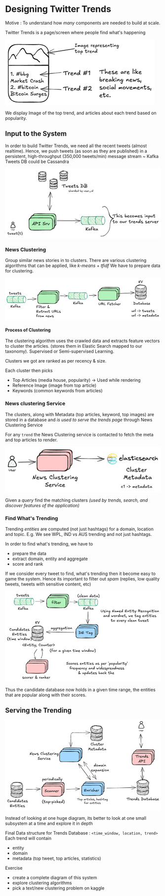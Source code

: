 # Designing Twitter Trends

Motive : To understand how *many* components are needed to build at scale.

Twitter Trends is a page/screen where people find what's happening

![](assets/Pasted%20image%2020250907155650.png)

We display Image of the top trend, and articles about each trend based on popularity.

## Input to the System

In order to build Twitter Trends, we need all the recent tweets (almost realtime).
Hence, we push tweets (as soon as they are published) in a persistent, high-throughput (350,000 tweets/min) message stream ~ Kafka
Tweets DB could be Cassandra

![](assets/Pasted%20image%2020250907160326.png)

### News Clustering

Group similar news stories in to clusters. There are various clustering algorithms that can be applied, like *k-means* + *tfidf*
We have to prepare data for clustering.

![](assets/Pasted%20image%2020250907160819.png)

#### Process of Clustering

The clustering algorithm uses the crawled data and extracts feature vectors to cluster the articles. (stores them in Elastic Search mapped to our taxonomy). Supervised or Semi-supervised Learning.

Clusters we got are ranked as per recency & size.

Each cluster then picks

- Top Articles (media house, popularity) -> Used while rendering
- Reference Image (image from top article)
- Keywords (common keywords from articles)

### News clustering Service

The clusters, along with Metadata (top articles, keyword, top images) are stored in a database and *is used to serve the trends page* through News Clustering Service

For any `trend` the News Clustering service is contacted to fetch the meta and top articles to render.

![](assets/Pasted%20image%2020250907161716.png)

Given a *query* find the matching clusters *(used by trends, search, and discover features of the application)*

### Find What's Trending

Trending *entities* are computed (not just hashtags) for a domain, location and topic. E.g. We see WPL, IND vs AUS trending and not just hashtags.

In order to find what's trending, we have to

- prepare the data
- extract domain, entity and aggregate
- score and rank

If we consider every tweet to find, what's trending then it become easy to game the system. Hence its important to filter out *spam* (replies, low quality tweets, tweets with sensitive content, etc)

![](assets/Pasted%20image%2020250907162537.png)

Thus the candidate database now holds in a given time range, the entities that are popular along with their scores.

## Serving the Trending

![](assets/Pasted%20image%2020250907163132.png)

Instead of looking at one huge diagram, its better to look at one small subsystem at a time and explore it in depth

Final Data structure for Trends Database : `<time_window, location, trend>`
Each trend will contain

 - entity
 - domain
 - metadata (top tweet, top articles, statistics)

Exercise

- create a complete diagram of this system
- explore clustering algorithms
- pick a text/new clustering problem on kaggle
